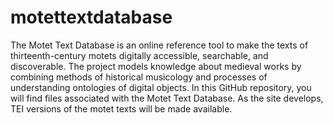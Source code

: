 # motettextdatabase
The Motet Text Database is an online reference tool to make the texts of thirteenth-century motets digitally accessible, searchable, and discoverable. The project models knowledge about medieval works by combining methods of historical musicology and processes of understanding ontologies of digital objects.
In this GitHub repository, you will find files associated with the Motet Text Database. As the site develops, TEI versions of the motet texts will be made available. 
